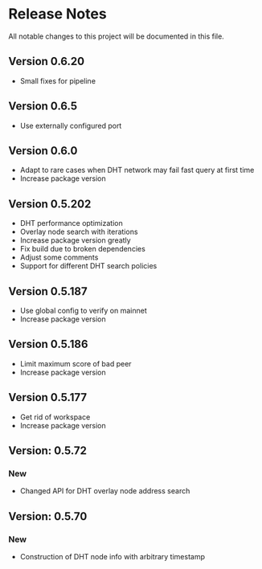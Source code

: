 # Release Notes

All notable changes to this project will be documented in this file.

## Version 0.6.20

- Small fixes for pipeline

## Version 0.6.5

- Use externally configured port

## Version 0.6.0

- Adapt to rare cases when DHT network may fail fast query at first time
- Increase package version

## Version 0.5.202

- DHT performance optimization
- Overlay node search with iterations
- Increase package version greatly
- Fix build due to broken dependencies
- Adjust some comments
- Support for different DHT search policies

## Version 0.5.187

- Use global config to verify on mainnet
- Increase package version

## Version 0.5.186

- Limit maximum score of bad peer
- Increase package version

## Version 0.5.177

- Get rid of workspace
- Increase package version

## Version: 0.5.72

### New

- Changed API for DHT overlay node address search

## Version: 0.5.70

### New

- Construction of DHT node info with arbitrary timestamp
